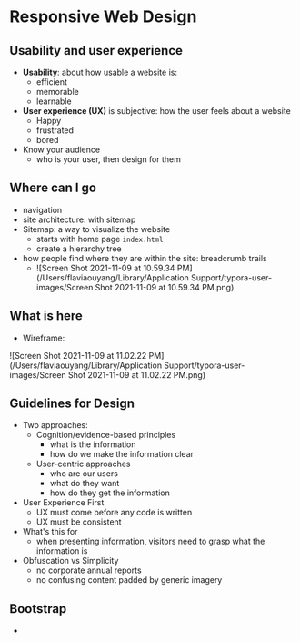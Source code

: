 # Responsive Web Design

## Usability and user experience

- **Usability**: about how usable a website is:
  - efficient
  - memorable
  - learnable
- **User experience (UX)** is subjective: how the user feels about a website
  - Happy
  - frustrated
  - bored
- Know your audience
  - who is your user, then design for them

## Where can I go

- navigation
- site architecture: with sitemap
- Sitemap: a way to visualize the website
  - starts with home page `index.html`
  - create a hierarchy tree
- how people find where they are within the site: breadcrumb trails
  - ![Screen Shot 2021-11-09 at 10.59.34 PM](/Users/flaviaouyang/Library/Application Support/typora-user-images/Screen Shot 2021-11-09 at 10.59.34 PM.png)

## What is here

- Wireframe:

![Screen Shot 2021-11-09 at 11.02.22 PM](/Users/flaviaouyang/Library/Application Support/typora-user-images/Screen Shot 2021-11-09 at 11.02.22 PM.png)

## Guidelines for Design

- Two approaches:
  - Cognition/evidence-based principles
    - what is the information
    - how do we make the information clear
  - User-centric approaches
    - who are our users
    - what do they want
    - how do they get the information 
- User Experience First
  - UX must come before any code is written
  - UX must be consistent
- What's this for
  - when presenting information, visitors need to grasp what the information is
- Obfuscation vs Simplicity
  - no corporate annual reports
  - no confusing content padded by generic imagery

## Bootstrap

- 
